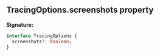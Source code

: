 ## TracingOptions.screenshots property

**Signature:**

```typescript
interface TracingOptions {
  screenshots?: boolean;
}
```
